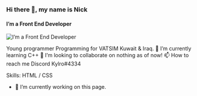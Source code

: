 ### Hi there 👋, my name is Nick
#### I’m a Front End Developer 
![I’m a Front End Developer ](https://i.imgflip.com/4eld08.jpg)

Young programmer Programming for VATSIM Kuwait & Iraq.
🌱 I’m currently learning C++
💞️ I’m looking to collaborate on nothing as of now!
📫 How to reach me Discord Kylro#4334

Skills:  HTML / CSS

- 🔭 I’m currently working on this page. 





<!---
KyrloUk/KyrloUk is a ✨ special ✨ repository because its `README.md` (this file) appears on your GitHub profile.
You can click the Preview link to take a look at your changes.
--->
